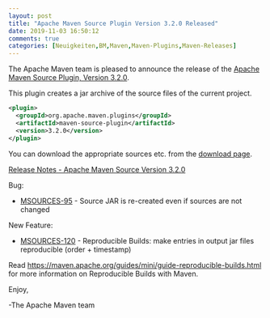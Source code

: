 ```yaml
---
layout: post
title: "Apache Maven Source Plugin Version 3.2.0 Released"
date: 2019-11-03 16:50:12
comments: true
categories: [Neuigkeiten,BM,Maven,Maven-Plugins,Maven-Releases]
---
```

The Apache Maven team is pleased to announce the release of the 
[Apache Maven Source Plugin, Version 3.2.0][home].

This plugin creates a jar archive of the source files of the current project.

``` xml
<plugin>
  <groupId>org.apache.maven.plugins</groupId>
  <artifactId>maven-source-plugin</artifactId>
  <version>3.2.0</version>
</plugin>
```

You can download the appropriate sources etc. from the [download page][download].

<!-- more -->

[Release Notes - Apache Maven Source Version 3.2.0][release]

Bug:

 * [MSOURCES-95](https://issues.apache.org/jira/browse/MSOURCES-95) - Source JAR is re-created even if sources are not changed

New Feature:

 * [MSOURCES-120](https://issues.apache.org/jira/browse/MSOURCES-120) - Reproducible Builds: make entries in output jar files reproducible (order + timestamp)

Read https://maven.apache.org/guides/mini/guide-reproducible-builds.html for more information on Reproducible Builds with Maven.

Enjoy,

-The Apache Maven team

[download]: https://maven.apache.org/plugins/maven-source-plugin/download.html
[home]: https://maven.apache.org/plugins/maven-source-plugin/
[release]: https://issues.apache.org/jira/secure/ReleaseNote.jspa?projectId=12317924&version=12345522

